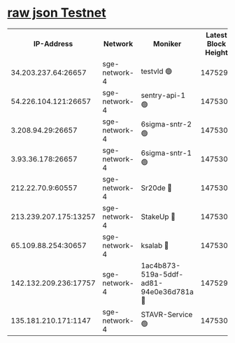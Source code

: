 
[raw json Testnet](https://rpc-check.sget.stavr.tech/sget/rpc-sget-result.json)
=


<table><tr><th>IP-Address</th><th>Network</th><th>Moniker</th><th>Latest Block Height</th><th>Earliest Block Height</th><th>Catching Up</th><th>Tx Index</th><th>Voting Power</th><th>Scan Time</th></tr><tr><td>34.203.237.64:26657</td><td>sge-network-4</td><td>testvld 🟢</td><td>1475298</td><td>1</td><td>False</td><td>on</td><td>0</td><td>2024-02-08T13:51:57.653539886UTC</td></tr><tr><td>54.226.104.121:26657</td><td>sge-network-4</td><td>sentry-api-1 🟢</td><td>1475300</td><td>1</td><td>False</td><td>on</td><td>0</td><td>2024-02-08T13:52:10.863938524UTC</td></tr><tr><td>3.208.94.29:26657</td><td>sge-network-4</td><td>6sigma-sntr-2 🟢</td><td>1475302</td><td>1</td><td>False</td><td>on</td><td>0</td><td>2024-02-08T13:52:20.825112598UTC</td></tr><tr><td>3.93.36.178:26657</td><td>sge-network-4</td><td>6sigma-sntr-1 🟢</td><td>1475303</td><td>1</td><td>False</td><td>on</td><td>0</td><td>2024-02-08T13:52:23.509436772UTC</td></tr><tr><td>212.22.70.9:60557</td><td>sge-network-4</td><td>Sr20de 🔴</td><td>1475303</td><td>138001</td><td>False</td><td>on</td><td>104</td><td>2024-02-08T13:52:26.400017084UTC</td></tr><tr><td>213.239.207.175:13257</td><td>sge-network-4</td><td>StakeUp 🔴</td><td>1475302</td><td>411001</td><td>False</td><td>off</td><td>100</td><td>2024-02-08T13:52:19.872149843UTC</td></tr><tr><td>65.109.88.254:30657</td><td>sge-network-4</td><td>ksalab 🔴</td><td>1475303</td><td>890001</td><td>False</td><td>off</td><td>1830</td><td>2024-02-08T13:52:23.881887212UTC</td></tr><tr><td>142.132.209.236:17757</td><td>sge-network-4</td><td>1ac4b873-519a-5ddf-ad81-94e0e36d781a 🔴</td><td>1475299</td><td>1470001</td><td>False</td><td>on</td><td>500</td><td>2024-02-08T13:52:04.021349186UTC</td></tr><tr><td>135.181.210.171:1147</td><td>sge-network-4</td><td>STAVR-Service 🟢</td><td>1475302</td><td>1472001</td><td>False</td><td>on</td><td>0</td><td>2024-02-08T13:52:20.238695229UTC</td></tr></table>
